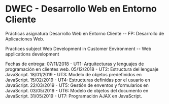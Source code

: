 # DWEC - Desarrollo Web en Entorno Cliente

Prácticas asignatura Desarrollo Web en Entorno Cliente -- FP: Desarrollo de Aplicaciones Web.

Practices subject Web Development in Customer Environment -- Web applications development

Fechas de entrega:
07/11/2018 - UT1: Arquitecturas y lenguajes de programación en clientes web.
05/12/2018 - UT2: Estructura del lenguaje JavaScript.
18/01/2019 - UT3: Modelo de objetos predefinidos en JavaScript.
15/02/2019 - UT4: Estructuras definidas por el usuario en JavaScript.
22/03/2019 - UT5: Gestión de enventos y formularios en JavaScript.
03/05/2019 - UT6: Modelo de objetos del documento en JavaScript.
31/05/2019 - UT7: Programación AJAX en JavaScript.
